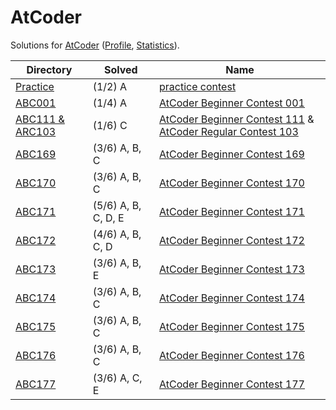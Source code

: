 <!-- SPDX-License-Identifier: X11 -->
# AtCoder

Solutions for [AtCoder](https://atcoder.jp/) ([Profile](https://atcoder.jp/users/jthvai), [Statistics](https://kenkoooo.com/atcoder#/user/jthvai)).

| Directory                                 | Solved              | Name
| ---                                       | ---                 | ---
| [Practice](./Practice/)                   | (1/2) A             | [practice contest](https://atcoder.jp/contests/practice)
| [ABC001](./ABC001/)                       | (1/4) A             | [AtCoder Beginner Contest 001](https://atcoder.jp/contests/abc001)
| [ABC111 & ARC103](./ABC111%20&%20ARC103/) | (1/6) C             | [AtCoder Beginner Contest 111](https://atcoder.jp/contests/abc111) & [AtCoder Regular Contest 103](https://atcoder.jp/contests/arc103)
| [ABC169](./ABC169/)                       | (3/6) A, B, C       | [AtCoder Beginner Contest 169](https://atcoder.jp/contests/abc169)
| [ABC170](./ABC170/)                       | (3/6) A, B, C       | [AtCoder Beginner Contest 170](https://atcoder.jp/contests/abc170)
| [ABC171](./ABC171/)                       | (5/6) A, B, C, D, E | [AtCoder Beginner Contest 171](https://atcoder.jp/contests/abc171)
| [ABC172](./ABC172/)                       | (4/6) A, B, C, D    | [AtCoder Beginner Contest 172](https://atcoder.jp/contests/abc172)
| [ABC173](./ABC173/)                       | (3/6) A, B, E       | [AtCoder Beginner Contest 173](https://atcoder.jp/contests/abc173)
| [ABC174](./ABC174/)                       | (3/6) A, B, C       | [AtCoder Beginner Contest 174](https://atcoder.jp/contests/abc174)
| [ABC175](./ABC175/)                       | (3/6) A, B, C       | [AtCoder Beginner Contest 175](https://atcoder.jp/contests/abc175)
| [ABC176](./ABC176/)                       | (3/6) A, B, C       | [AtCoder Beginner Contest 176](https://atcoder.jp/contests/abc176)
| [ABC177](./ABC177/)                       | (3/6) A, C, E       | [AtCoder Beginner Contest 177](https://atcoder.jp/contests/abc177)
